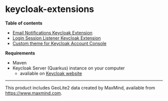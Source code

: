 # keycloak-extensions
**Table of contents**

- [Email Notifications Keycloak Extension](https://github.com/eliskachylikova/keycloak-extensions/tree/main/email-notifications)
- [Login Session Listener Keycloak Extension](https://github.com/eliskachylikova/keycloak-extensions/tree/main/login-session-listener)
- [Custom theme for Keycloak Account Console](https://github.com/eliskachylikova/keycloak-extensions/tree/main/custom-theme)

**Requirements**

- Maven
- Keycloak Server (Quarkus) instance on your computer
  - avaliable on [Keycloak website](https://www.keycloak.org/downloads)

___
This product includes GeoLite2 data created by MaxMind, available from <a href="https://www.maxmind.com">https://www.maxmind.com</a>.
